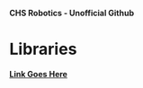 <strong>CHS Robotics - Unofficial Github </strong>
<br>
<h1><strong>Libraries</strong></h1>
<a href=""><strong>Link Goes Here</strong></a>
